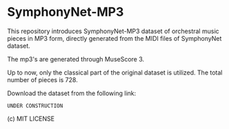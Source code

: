 # SymphonyNet-MP3

This repository introduces SymphonyNet-MP3 dataset of orchestral music pieces in MP3 form, directly generated from the MIDI files of SymphonyNet dataset. 

The mp3's are generated through MuseScore 3. 

Up to now, only the classical part of the original dataset is utilized. The total number of pieces is 728. 

Download the dataset from the following link: 

`UNDER CONSTRUCTION`



(c) MIT LICENSE
